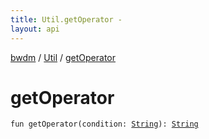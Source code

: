 ```yaml
---
title: Util.getOperator - 
layout: api
---
```


<div class='api-docs-breadcrumbs'><a href="../index.html">bwdm</a> / <a href="index.html">Util</a> / <a href="./get-operator.html">getOperator</a></div>

# getOperator

<div class="signature"><code><span class="keyword">fun </span><span class="identifier">getOperator</span><span class="symbol">(</span><span class="parameterName" id="bwdm.Util.Companion$getOperator(kotlin.String)/condition">condition</span><span class="symbol">:</span>&nbsp;<a href="https://kotlinlang.org/api/latest/jvm/stdlib/kotlin/-string/index.html"><span class="identifier">String</span></a><span class="symbol">)</span><span class="symbol">: </span><a href="https://kotlinlang.org/api/latest/jvm/stdlib/kotlin/-string/index.html"><span class="identifier">String</span></a></code></div>
